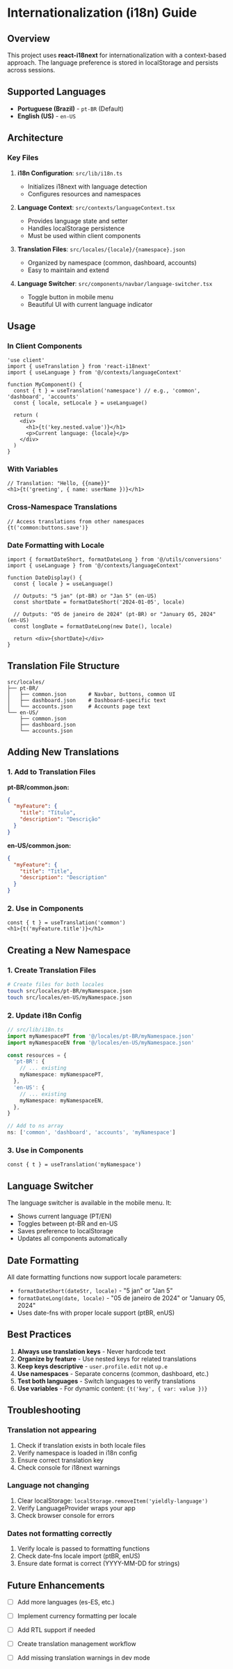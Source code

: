 # Internationalization (i18n) Guide

## Overview

This project uses **react-i18next** for internationalization with a context-based approach. The language preference is stored in localStorage and persists across sessions.

## Supported Languages

- **Portuguese (Brazil)** - `pt-BR` (Default)
- **English (US)** - `en-US`

## Architecture

### Key Files

1. **i18n Configuration**: `src/lib/i18n.ts`
   - Initializes i18next with language detection
   - Configures resources and namespaces

2. **Language Context**: `src/contexts/languageContext.tsx`
   - Provides language state and setter
   - Handles localStorage persistence
   - Must be used within client components

3. **Translation Files**: `src/locales/{locale}/{namespace}.json`
   - Organized by namespace (common, dashboard, accounts)
   - Easy to maintain and extend

4. **Language Switcher**: `src/components/navbar/language-switcher.tsx`
   - Toggle button in mobile menu
   - Beautiful UI with current language indicator

## Usage

### In Client Components

```tsx
'use client'
import { useTranslation } from 'react-i18next'
import { useLanguage } from '@/contexts/languageContext'

function MyComponent() {
  const { t } = useTranslation('namespace') // e.g., 'common', 'dashboard', 'accounts'
  const { locale, setLocale } = useLanguage()

  return (
    <div>
      <h1>{t('key.nested.value')}</h1>
      <p>Current language: {locale}</p>
    </div>
  )
}
```

### With Variables

```tsx
// Translation: "Hello, {{name}}"
<h1>{t('greeting', { name: userName })}</h1>
```

### Cross-Namespace Translations

```tsx
// Access translations from other namespaces
{t('common:buttons.save')}
```

### Date Formatting with Locale

```tsx
import { formatDateShort, formatDateLong } from '@/utils/conversions'
import { useLanguage } from '@/contexts/languageContext'

function DateDisplay() {
  const { locale } = useLanguage()
  
  // Outputs: "5 jan" (pt-BR) or "Jan 5" (en-US)
  const shortDate = formatDateShort('2024-01-05', locale)
  
  // Outputs: "05 de janeiro de 2024" (pt-BR) or "January 05, 2024" (en-US)
  const longDate = formatDateLong(new Date(), locale)
  
  return <div>{shortDate}</div>
}
```

## Translation File Structure

```
src/locales/
├── pt-BR/
│   ├── common.json       # Navbar, buttons, common UI
│   ├── dashboard.json    # Dashboard-specific text
│   └── accounts.json     # Accounts page text
└── en-US/
    ├── common.json
    ├── dashboard.json
    └── accounts.json
```

## Adding New Translations

### 1. Add to Translation Files

**pt-BR/common.json:**
```json
{
  "myFeature": {
    "title": "Título",
    "description": "Descrição"
  }
}
```

**en-US/common.json:**
```json
{
  "myFeature": {
    "title": "Title",
    "description": "Description"
  }
}
```

### 2. Use in Components

```tsx
const { t } = useTranslation('common')
<h1>{t('myFeature.title')}</h1>
```

## Creating a New Namespace

### 1. Create Translation Files

```bash
# Create files for both locales
touch src/locales/pt-BR/myNamespace.json
touch src/locales/en-US/myNamespace.json
```

### 2. Update i18n Config

```typescript
// src/lib/i18n.ts
import myNamespacePT from '@/locales/pt-BR/myNamespace.json'
import myNamespaceEN from '@/locales/en-US/myNamespace.json'

const resources = {
  'pt-BR': {
    // ... existing
    myNamespace: myNamespacePT,
  },
  'en-US': {
    // ... existing
    myNamespace: myNamespaceEN,
  },
}

// Add to ns array
ns: ['common', 'dashboard', 'accounts', 'myNamespace']
```

### 3. Use in Components

```tsx
const { t } = useTranslation('myNamespace')
```

## Language Switcher

The language switcher is available in the mobile menu. It:
- Shows current language (PT/EN)
- Toggles between pt-BR and en-US
- Saves preference to localStorage
- Updates all components automatically

## Date Formatting

All date formatting functions now support locale parameters:

- `formatDateShort(dateStr, locale)` - "5 jan" or "Jan 5"
- `formatDateLong(date, locale)` - "05 de janeiro de 2024" or "January 05, 2024"
- Uses date-fns with proper locale support (ptBR, enUS)

## Best Practices

1. **Always use translation keys** - Never hardcode text
2. **Organize by feature** - Use nested keys for related translations
3. **Keep keys descriptive** - `user.profile.edit` not `up.e`
4. **Use namespaces** - Separate concerns (common, dashboard, etc.)
5. **Test both languages** - Switch languages to verify translations
6. **Use variables** - For dynamic content: `{t('key', { var: value })}`

## Troubleshooting

### Translation not appearing

1. Check if translation exists in both locale files
2. Verify namespace is loaded in i18n config
3. Ensure correct translation key
4. Check console for i18next warnings

### Language not changing

1. Clear localStorage: `localStorage.removeItem('yieldly-language')`
2. Verify LanguageProvider wraps your app
3. Check browser console for errors

### Dates not formatting correctly

1. Verify locale is passed to formatting functions
2. Check date-fns locale import (ptBR, enUS)
3. Ensure date format is correct (YYYY-MM-DD for strings)

## Future Enhancements

- [ ] Add more languages (es-ES, etc.)
- [ ] Implement currency formatting per locale
- [ ] Add RTL support if needed
- [ ] Create translation management workflow
- [ ] Add missing translation warnings in dev mode


